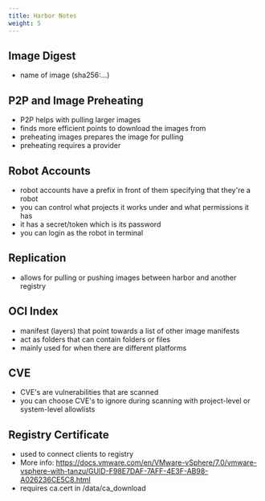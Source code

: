 ```yaml
---
title: Harbor Notes
weight: 5
---
```


## Image Digest
- name of image (sha256:...)

## P2P and Image Preheating
- P2P helps with pulling larger images
- finds more efficient points to download the images from
- preheating images prepares the image for pulling
- preheating requires a provider

## Robot Accounts
- robot accounts have a prefix in front of them specifying that they're a robot
- you can control what projects it works under and what permissions it has
- it has a secret/token which is its password
- you can login as the robot in terminal

## Replication
- allows for pulling or pushing images between harbor and another registry

## OCI Index
- manifest (layers) that point towards a list of other image manifests
- act as folders that can contain folders or files
- mainly used for when there are different platforms

## CVE
- CVE's are vulnerabilities that are scanned
- you can choose CVE's to ignore during scanning with project-level or system-level allowlists

## Registry Certificate
- used to connect clients to registry
- More info: https://docs.vmware.com/en/VMware-vSphere/7.0/vmware-vsphere-with-tanzu/GUID-F98E7DAF-7AFF-4E3F-AB98-A026236CE5C8.html
- requires ca.cert in /data/ca_download